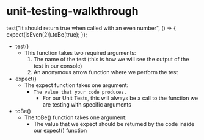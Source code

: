 # unit-testing-walkthrough

test("It should return true when called with an even number", () => {
  expect(isEven(2)).toBe(true);
});

- test()
    - This function takes two required arguments:
        1. The name of the test (this is how we will see the output of the test in our console)
        2. An anonymous arrow function where we perform the test
- expect()
    - The expect function takes one argument:
        - `The value that your code produces.`
            - For our Unit Tests, this will always be a call to the function we are testing with specific arguments
- toBe()
    - The toBe() function takes one argument:
        - The value that we expect should be returned by the code inside our expect() function